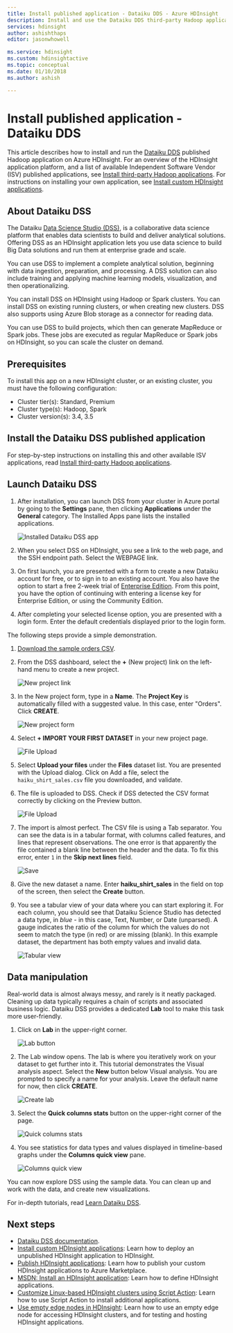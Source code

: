 ```yaml
---
title: Install published application - Dataiku DDS - Azure HDInsight 
description: Install and use the Dataiku DDS third-party Hadoop application.
services: hdinsight
author: ashishthaps
editor: jasonwhowell

ms.service: hdinsight
ms.custom: hdinsightactive
ms.topic: conceptual
ms.date: 01/10/2018
ms.author: ashish

---
```

# Install published application - Dataiku DDS

This article describes how to install and run the [Dataiku DDS](https://www.dataiku.com/) published Hadoop application on Azure HDInsight. For an overview of the HDInsight application platform, and a list of available Independent Software Vendor (ISV) published applications, see [Install third-party Hadoop applications](hdinsight-apps-install-applications.md). For instructions on installing your own application, see [Install custom HDInsight applications](hdinsight-apps-install-custom-applications.md).

## About Dataiku DSS

The Dataiku [Data Science Studio (DSS)](https://www.dataiku.com/dss/features/connectivity/), is a collaborative data science platform that enables data scientists to build and deliver analytical solutions. Offering DSS as an HDInsight application lets you use data science to build Big Data solutions and run them at enterprise grade and scale.

You can use DSS to implement a complete analytical solution, beginning with data ingestion, preparation, and processing. A DSS solution can also include training and applying machine learning models, visualization, and then operationalizing.

You can install DSS on HDInsight using Hadoop or Spark clusters. You can install DSS on existing running clusters, or when creating new clusters. DSS also supports using Azure Blob storage as a connector for reading data.

You can use DSS to build projects, which then can generate MapReduce or Spark jobs. These jobs are executed as regular MapReduce or Spark jobs on HDInsight, so you can scale the cluster on demand.

## Prerequisites

To install this app on a new HDInsight cluster, or an existing cluster, you must have the following configuration:

* Cluster tier(s): Standard, Premium
* Cluster type(s): Hadoop, Spark
* Cluster version(s): 3.4, 3.5

## Install the Dataiku DSS published application

For step-by-step instructions on installing this and other available ISV applications, read [Install third-party Hadoop applications](hdinsight-apps-install-applications.md).

## Launch Dataiku DSS

1. After installation, you can launch DSS from your cluster in Azure portal by going to the **Settings** pane, then clicking **Applications** under the **General** category. The Installed Apps pane lists the installed applications.

    ![Installed Dataiku DSS app](./media/hdinsight-apps-install-dataiku/app.png)

2. When you select DSS on HDInsight, you see a link to the web page, and the SSH endpoint path. Select the WEBPAGE link.

3. On first launch, you are presented with a form to create a new Dataiku account for free, or to sign in to an existing account. You also have the option to start a free 2-week trial of [Enterprise Edition](https://www.dataiku.com/dss/editions/). From this point, you have the option of continuing with entering a license key for Enterprise Edition, or using the Community Edition.

4. After completing your selected license option, you are presented with a login form. Enter the default credentials displayed prior to the login form.

The following steps provide a simple demonstration.

1. [Download the sample orders CSV](https://doc.dataiku.com/tutorials/data/101/haiku_shirt_sales.csv).

2. From the DSS dashboard, select the **+** (New project) link on the left-hand menu to create a new project.

    ![New project link](./media/hdinsight-apps-install-dataiku/new-project.png)

3. In the New project form, type in a **Name**. The **Project Key** is automatically filled with a suggested value. In this case, enter "Orders". Click **CREATE**.

    ![New project form](./media/hdinsight-apps-install-dataiku/new-project-form.png)

4. Select **+ IMPORT YOUR FIRST DATASET** in your new project page.

    ![File Upload](./media/hdinsight-apps-install-dataiku/import-dataset.png)

5. Select **Upload your files** under the **Files** dataset list. You are presented with the Upload dialog. Click on Add a file, select the `haiku_shirt_sales.csv` file you downloaded, and validate.

6. The file is uploaded to DSS. Check if DSS detected the CSV format correctly by clicking on the Preview button.

    ![File Upload](./media/hdinsight-apps-install-dataiku/preview.png)

7. The import is almost perfect. The CSV file is using a Tab separator. You can see the data is in a tabular format, with columns called features, and lines that represent observations. The one error is that apparently the file contained a blank line between the header and the data. To fix this error, enter `1` in the **Skip next lines** field.

    ![Save](./media/hdinsight-apps-install-dataiku/skip-lines.png)

8. Give the new dataset a name. Enter **haiku_shirt_sales** in the field on top of the screen, then select the **Create** button.

9. You see a tabular view of your data where you can start exploring it. For each column, you should see that Dataiku Science Studio has detected a data type, in _blue_ - in this case, Text, Number, or Date (unparsed). A gauge indicates the ratio of the column for which the values do not seem to match the type (in red) or are missing (blank). In this example dataset, the department has both empty values and invalid data.

    ![Tabular view](./media/hdinsight-apps-install-dataiku/viewing-dataset.png)

## Data manipulation

Real-world data is almost always messy, and rarely is it neatly packaged. Cleaning up data typically requires a chain of scripts and associated business logic. Dataiku DSS provides a dedicated **Lab** tool to make this task more user-friendly.

1. Click on **Lab** in the upper-right corner.

    ![Lab button](./media/hdinsight-apps-install-dataiku/lab-button.png)

2. The Lab window opens. The lab is where you iteratively work on your dataset to get further into it. This tutorial demonstrates the Visual analysis aspect. Select the **New** button below Visual analysis. You are prompted to specify a name for your analysis. Leave the default name for now, then click **CREATE**.

    ![Create lab](./media/hdinsight-apps-install-dataiku/create-lab.png)

3. Select the **Quick columns stats** button on the upper-right corner of the page.

    ![Quick columns stats](./media/hdinsight-apps-install-dataiku/quick-column-stats.png)

4. You see statistics for data types and values displayed in timeline-based graphs under the **Columns quick view** pane.

    ![Columns quick view](./media/hdinsight-apps-install-dataiku/columns-quick-view.png)

You can now explore DSS using the sample data. You can clean up and work with the data, and create new visualizations.

For in-depth tutorials, read [Learn Dataiku DSS](https://www.dataiku.com/learn/).

## Next steps

* [Dataiku DSS documentation](https://doc.dataiku.com/dss/latest/).
* [Install custom HDInsight applications](hdinsight-apps-install-custom-applications.md): Learn how to deploy an unpublished HDInsight application to HDInsight.
* [Publish HDInsight applications](hdinsight-apps-publish-applications.md): Learn how to publish your custom HDInsight applications to Azure Marketplace.
* [MSDN: Install an HDInsight application](https://msdn.microsoft.com/library/mt706515.aspx): Learn how to define HDInsight applications.
* [Customize Linux-based HDInsight clusters using Script Action](hdinsight-hadoop-customize-cluster-linux.md): Learn how to use Script Action to install additional applications.
* [Use empty edge nodes in HDInsight](hdinsight-apps-use-edge-node.md): Learn how to use an empty edge node for accessing HDInsight clusters, and for testing and hosting HDInsight applications.
